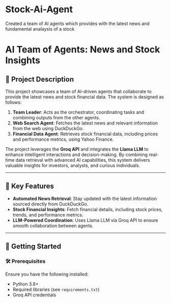 # Stock-Ai-Agent
Created a team of AI agents which provides with the latest news and fundamental analaysis of a stock
# AI Team of Agents: News and Stock Insights  

## 📜 Project Description  
This project showcases a team of AI-driven agents that collaborate to provide the latest news and stock financial data. The system is designed as follows:  

1. **Team Leader**: Acts as the orchestrator, coordinating tasks and combining outputs from the other agents.  
2. **Web Search Agent**: Fetches the latest news and relevant information from the web using DuckDuckGo.  
3. **Financial Data Agent**: Retrieves stock financial data, including prices and performance metrics, using Yahoo Finance.  

The project leverages the **Groq API** and integrates the **Llama LLM** to enhance intelligent interactions and decision-making. By combining real-time data retrieval with advanced AI capabilities, this system delivers valuable insights for investors, analysts, and curious individuals.

---

## 🔧 Key Features  
- **Automated News Retrieval**: Stay updated with the latest information sourced directly from DuckDuckGo.  
- **Stock Financial Insights**: Fetch financial details, including stock prices, trends, and performance metrics.  
- **LLM-Powered Coordination**: Uses Llama LLM via Groq API to ensure smooth collaboration between agents.  

---

## 🚀 Getting Started  

### 🛠 Prerequisites  
Ensure you have the following installed:  
- Python 3.8+  
- Required libraries (see `requirements.txt`)  
- Groq API credentials  


